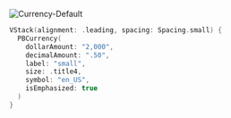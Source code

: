 ![Currency-Default](https://github.com/powerhome/playbook-swift/assets/54749071/bf3810f9-6dd2-4bdd-b32a-14109f3a0b9a)

```swift
VStack(alignment: .leading, spacing: Spacing.small) {
  PBCurrency(
    dollarAmount: "2,000",
    decimalAmount: ".50",
    label: "small",
    size: .title4,
    symbol: "en_US",
    isEmphasized: true
  )
}
```
